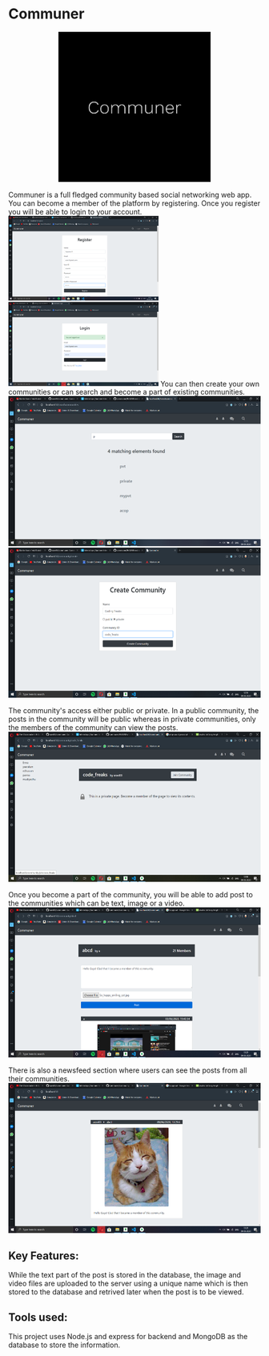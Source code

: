# Communer
<p align="center">
<img src="public/communer.png" alt="Logo" height="300" width="auto">
 </p>
   
  Communer is a full fledged community based social networking web app. 
  You can become a member of the platform by registering. Once you register you will be able to login to your account. 
 <img src="screenshots/register.png" alt="Logo" width="300"><img src="screenshots/login.png" alt="Logo" width="300">
    You can then create your own communities or can search and become a part of existing communities. 
    <img src="screenshots/searchcom.png" alt="Logo" height="300" width="auto"><img src="screenshots/createcom.png" alt="Logo" height="300" width="auto">
    
   The community's access either public or private. In a public community, the posts in the community will be public whereas in private communities, only the members of the community can view the posts. 
      <img src="screenshots/pvtcom.png" alt="Logo" height="300" width="auto">
   
   Once you become a part of the community, you will be able to add post to the communities which can be text, image or a video. 
     <img src="screenshots/post.png" alt="Logo" height="300" width="auto">
        
   There is also a newsfeed section where users can see the posts from all their communities.
     <img src="screenshots/home.png" alt="Logo" height="300" width="auto">

Key Features:
-------------
While the text part of the post is stored in the database, the image and video files are uploaded to the server using a unique name which is then stored to the database and retrived later when the post is to be viewed.
 
Tools used:
-----------
This project uses Node.js and express for backend and MongoDB as the database to store the information.
